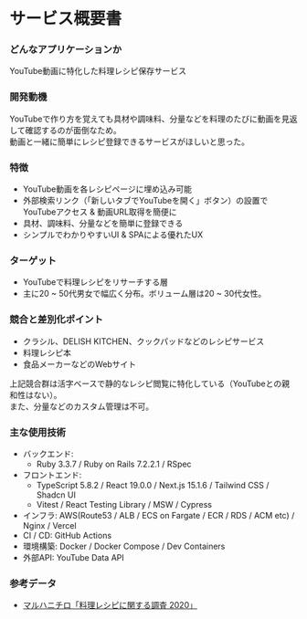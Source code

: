 # サービス概要書

### どんなアプリケーションか
YouTube動画に特化した料理レシピ保存サービス

### 開発動機
YouTubeで作り方を覚えても具材や調味料、分量などを料理のたびに動画を見返して確認するのが面倒なため。  
動画と一緒に簡単にレシピ登録できるサービスがほしいと思った。

### 特徴
- YouTube動画を各レシピページに埋め込み可能
- 外部検索リンク（「新しいタブでYouTubeを開く」ボタン）の設置でYouTubeアクセス & 動画URL取得を簡便に
- 具材、調味料、分量などを簡単に登録できる
- シンプルでわかりやすいUI & SPAによる優れたUX

### ターゲット
- YouTubeで料理レシピをリサーチする層
- 主に20 ~ 50代男女で幅広く分布。ボリューム層は20 ~ 30代女性。

### 競合と差別化ポイント
- クラシル、DELISH KITCHEN、クックパッドなどのレシピサービス
- 料理レシピ本
- 食品メーカーなどのWebサイト

上記競合群は活字ベースで静的なレシピ閲覧に特化している（YouTubeとの親和性はない）。  
また、分量などのカスタム管理は不可。

### 主な使用技術
- バックエンド:
  - Ruby 3.3.7 / Ruby on Rails 7.2.2.1 / RSpec
- フロントエンド:
  - TypeScript 5.8.2 / React 19.0.0 / Next.js 15.1.6 / Tailwind CSS / Shadcn UI
  - Vitest / React Testing Library / MSW / Cypress
- インフラ: AWS(Route53 / ALB / ECS on Fargate / ECR / RDS / ACM etc) / Nginx / Vercel
- CI / CD: GitHub Actions
- 環境構築: Docker / Docker Compose / Dev Containers
- 外部API: YouTube Data API

### 参考データ
- [マルハニチロ「料理レシピに関する調査 2020」](https://www.maruha-nichiro.co.jp/corporate/news_center/news_topics/20200818_research_recipe2020_1.pdf)